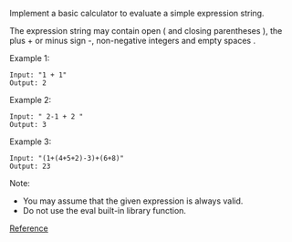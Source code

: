 Implement a basic calculator to evaluate a simple expression string.

The expression string may contain open ( and closing parentheses ), the plus + or minus sign -, non-negative integers and empty spaces .

Example 1:
```
Input: "1 + 1"
Output: 2
```
Example 2:
```
Input: " 2-1 + 2 "
Output: 3
```
Example 3:
```
Input: "(1+(4+5+2)-3)+(6+8)"
Output: 23
```
Note:
* You may assume that the given expression is always valid.
* Do not use the eval built-in library function.

[Reference](https://segmentfault.com/a/1190000003796804)
